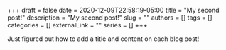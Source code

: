 +++ 
draft = false
date = 2020-12-09T22:58:19-05:00
title = "My second post!"
description = "My second post!"
slug = ""
authors = []
tags = []
categories = []
externalLink = ""
series = []
+++

Just figured out how to add a title and content on each blog post!

